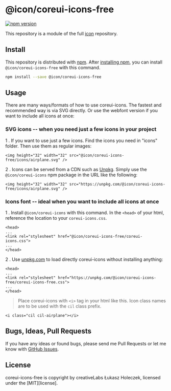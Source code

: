 # @icon/coreui-icons-free

[![npm version](https://img.shields.io/npm/v/@icon/coreui-icons.svg)](https://www.npmjs.org/package/@icon/coreui-icons-free)

This repository is a module of the full [icon][icon] repository.

## Install

This repository is distributed with [npm]. After [installing npm][install-npm], you can install `@icon/coreui-icons-free` with this command.

```bash
npm install --save @icon/coreui-icons-free
```

## Usage

There are many ways/formats of how to use coreui-icons. The fastest and recommended way is via SVG directly. Or use the webfont version if you want to include all icons at once:

### SVG icons -- when you need just a few icons in your project

1 . If you want to use just a few icons. Find the icons you need in "icons" folder. Then use them as regular images:

```
<img height="32" width="32" src="@icon/coreui-icons-free/icons/airplane.svg" />
```

2 . Icons can be served from a CDN such as [Unpkg][Unpkg]. Simply use the `@icon/coreui-icons` npm package in the URL like the following:

```
<img height="32" width="32" src="https://unpkg.com/@icon/coreui-icons-free/icons/airplane.svg" />
```

### Icons font -- ideal when you want to include all icons at once

1 . Install `@icon/coreui-icons` with this command. In the `<head>` of your html, reference the location to your `coreui-icons.css`.

```
<head>
...
<link rel="stylesheet" href="@icon/coreui-icons-free/coreui-icons.css">
...
</head>
```

2 . Use [unpkg.com][Unpkg] to load directly coreui-icons without installing anything:

```
<head>
...
<link rel="stylesheet" href="https://unpkg.com/@icon/coreui-icons-free/coreui-icons-free.css">
...
</head>
```

> Place coreui-icons with `<i>` tag in your html like this. Icon class names are to be used with the `cil` class prefix.

```
<i class="cil cil-airplane"></i>
```


## Bugs, Ideas, Pull Requests

If you have any ideas or found bugs, please send me Pull Requests or let me know with [GitHub Issues][github issues].

## License

coreui-icons-free is copyright by creativeLabs Łukasz Holeczek, licensed under the [MIT][license].

[MIT]: https://opensource.org/licenses/MIT
[SIL]: http://scripts.sil.org/OFL
[icon]: https://github.com/thecreation/icons
[npm]: https://www.npmjs.com/
[install-npm]: https://docs.npmjs.com/getting-started/installing-node
[sass]: http://sass-lang.com/
[github issues]: https://github.com/thecreation/icons/issues
[Unpkg]: https://unpkg.com